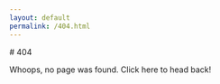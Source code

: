 ```yaml
---
layout: default
permalink: /404.html
---
```


<div class="post">

<div class="center-button hover-fade" markdown="1" onclick="window.history.back();">
# 404

Whoops, no page was found. Click here to head back!
</div>

</div>

